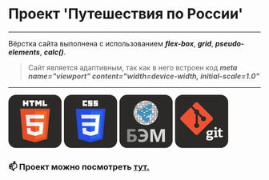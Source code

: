 # **Проект 'Путешествия по России'**
_______________________________________________________________________________________

Вёрстка сайта выполнена с использованием
***flex-box***,
***grid***,
***pseudo-elements***,
***calc()***.

> Сайт является адаптивным, так как в него встроен код ***meta name="viewport"
> content="width=device-width, initial-scale=1.0"***
_________________________________________________________________________________________

[![HTML](https://raw.githubusercontent.com/innagolovko/innagolovko/2ffcf84a9b8adb1876e29a661e289928b14f073a/images/HTML.svg)](https://developer.mozilla.org/ru/docs/Learn/Getting_started_with_the_web/HTML_basics)
[![CSS](https://raw.githubusercontent.com/innagolovko/innagolovko/2ffcf84a9b8adb1876e29a661e289928b14f073a/images/CSS.svg)](https://developer.mozilla.org/ru/docs/Learn/Getting_started_with_the_web/CSS_basics)
[![БЭМ](https://raw.githubusercontent.com/innagolovko/innagolovko/e8eccd01b7ed3321b0dac4c7b18c9a4254d274ef/images/%D0%91%D0%AD%D0%9C.svg)](https://ru.bem.info/)
[![Git](https://raw.githubusercontent.com/innagolovko/innagolovko/2ffcf84a9b8adb1876e29a661e289928b14f073a/images/Git.svg)](https://git-scm.com/)

### 📫 Проект можно посмотреть [тут.](https://innagolovko.github.io/travel/)
